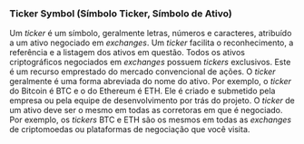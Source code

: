 ### Ticker Symbol (Símbolo Ticker, Símbolo de Ativo)

Um _ticker_ é um símbolo, geralmente letras, números e caracteres, atribuído a um ativo negociado em _exchanges_. Um _ticker_ facilita o reconhecimento, a referência e a listagem dos ativos em questão. Todos os ativos criptográficos negociados em _exchanges_ possuem _tickers_ exclusivos. Este é um recurso emprestado do mercado convencional de ações. O _ticker_ geralmente é uma forma abreviada do nome do ativo. Por exemplo, o _ticker_ do Bitcoin é BTC e o do Ethereum é ETH. Ele é criado e submetido pela empresa ou pela equipe de desenvolvimento por trás do projeto. O _ticker_ de um ativo deve ser o mesmo em todas as corretoras em que é negociado. Por exemplo, os _tickers_ BTC e ETH são os mesmos em todas as _exchanges_ de criptomoedas ou plataformas de negociação que você visita.